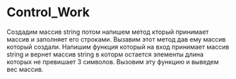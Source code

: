 # Control_Work
Создадим массив string потом напишем метод кторый принимает массив и заполняет его строками. Вызавим этот метод дав ему массив который создали. Напишим функция который на вход принимает массив string и вернет массив string в которм остается элементы длина которых не превишает 3 символов. Вызовим эту функцию и выведем вес массив.     
